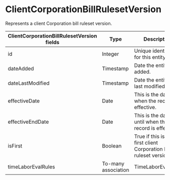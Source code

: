 # ClientCorporationBillRulesetVersion

Represents a client Corporation bill ruleset version.

<table>
    <colgroup>
        <col width="20%" />
        <col width="20%" />
        <col width="20%" />
        <col width="20%" />
        <col width="20%" />
    </colgroup>
    <thead>
        <tr class="header">
            <th>ClientCorporationBillRulesetVersion fields</th>
            <th>Type</th>
            <th>Description</th>
            <th>Not null</th>
            <th>Read-only</th>
        </tr>
    </thead>
    <tbody>
        <tr class="even">
            <td>id</td>
            <td>Integer</td>
            <td>Unique identifier for this entity.</td>
            <td>X</td>
            <td>X</td>
        </tr>
        <tr class="odd">
            <td>dateAdded</td>
            <td>Timestamp</td>
            <td>Date the entity was added.</td>
            <td>X</td>
            <td>X</td>
        </tr>
        <tr class="even">
            <td>dateLastModified</td>
            <td>Timestamp</td>
            <td>Date the entity was last modified.</td>
            <td>X</td>
            <td>X</td>
        </tr>
        <tr class="odd">
            <td>effectiveDate</td>
            <td>Date</td>
            <td>This is the date when the record is effective.</td>
            <td>X</td>
            <td></td>
        </tr>
        <tr class="even">
            <td>effectiveEndDate</td>
            <td>Date</td>
            <td>This is the date until when the record is effective.</td>
            <td></td>
            <td></td>
        </tr>
        <tr class="odd">
            <td>isFirst</td>
            <td>Boolean</td>
            <td>True if this is the first client Corporation bill ruleset version.</td>
            <td>X</td>
            <td></td>
        </tr>
        <tr class="even">
            <td>timeLaborEvalRules</td>
            <td>To-many association</td>
            <td>TimeLaborEvalRule.</td>
            <td></td>
            <td></td>
        </tr>
    </tbody>
</table>

